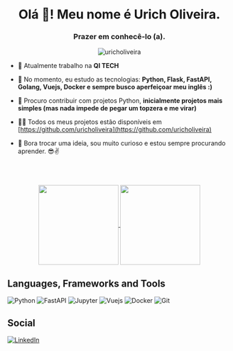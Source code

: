 <h1 align="center">Olá 👋! Meu nome é Urich Oliveira.</h1>
<h3 align="center">Prazer em conhecê-lo (a).</h3>

<p align="center"> <img src="https://komarev.com/ghpvc/?username=uricholiveira&style=flat-square" alt="uricholiveira" /> </p>


- 🔭 Atualmente trabalho na **QI TECH**

- 🌱 No momento, eu estudo as tecnologias: **Python, Flask, FastAPI, Golang, Vuejs, Docker e sempre busco aperfeiçoar meu inglês :)**

- 👯 Procuro contribuir com projetos Python, **inicialmente projetos mais simples (mas nada impede de pegar um topzera e me virar)**

- 👨‍💻 Todos os meus projetos estão disponíveis em [https://github.com/uricholiveira](https://github.com/uricholiveira)

- 💬 Bora trocar uma ideia, sou muito curioso e estou sempre procurando aprender. 😎✌

  <br><br>

<p align="center">
  <a href="https://github.com/uricholiveira">
  <img align="center" height="180rem" src="https://github-readme-stats.vercel.app/api?username=uricholiveira&show_icons=true&theme=onedark">
</a>
<a href="https://github.com/uricholiveira">
  <img align="center" height="180rem" src="https://github-readme-stats.vercel.app/api/top-langs/?username=uricholiveira&layout=compact&theme=onedark">
</a>
  </p>

## Languages, Frameworks and Tools

![Python](https://img.shields.io/badge/python-%23F05033.svg?style=for-the-badge&logo=python&logoColor=white&color=3776AB)
![FastAPI](https://img.shields.io/badge/fastapi-%23F05033.svg?style=for-the-badge&logo=fastapi&logoColor=white&color=009688)
![Jupyter](https://img.shields.io/badge/jupyter-%23F05033.svg?style=for-the-badge&logo=jupyter&logoColor=white&color=F37626)
![Vuejs](https://img.shields.io/badge/vuejs-%23F05033.svg?style=for-the-badge&logo=vuedotjs&logoColor=white&color=4FC08D)
![Docker](https://img.shields.io/badge/docker-%23F05033.svg?style=for-the-badge&logo=docker&logoColor=white&color=2496ED)
![Git](https://img.shields.io/badge/git-%23F05033.svg?style=for-the-badge&logo=git&logoColor=white)

## Social

[![LinkedIn](https://img.shields.io/badge/linkedin-%230077B5.svg?style=for-the-badge&logo=linkedin&logoColor=white)](https://www.linkedin.com/in/urich-oliveira/)
